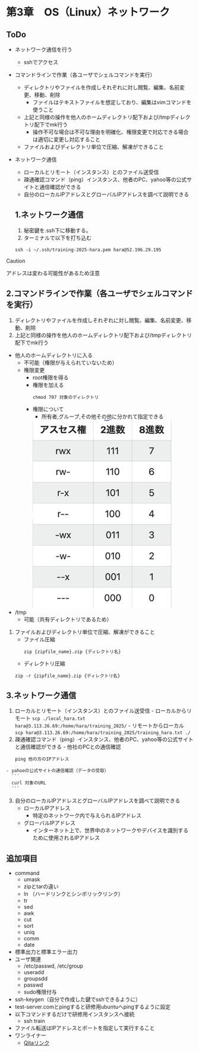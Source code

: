 # 第3章　OS（Linux）ネットワーク
ToDo
--
- ネットワーク通信を行う
  - sshでアクセス
- コマンドラインで作業（各ユーザでシェルコマンドを実行）
  - ディレクトリやファイルを作成しそれぞれに対し閲覧、編集、名前変更、移動、削除
    - ファイルはテキストファイルを想定しており、編集はvimコマンドを使うこと
  - 上記と同様の操作を他人のホームディレクトリ配下および/tmpディレクトリ配下でmk行う
    - 操作不可な場合は不可な理由を明確化、権限変更で対応できる場合は適切に変更し対応すること
  - ファイルおよびディレクトリ単位で圧縮、解凍ができること
- ネットワーク通信
  - ローカルとリモート（インスタンス）とのファイル送受信
  - 疎通確認コマンド（ping）インスタンス、他者のPC、yahoo等の公式サイトと通信確認ができる
  - 自分のローカルIPアドレスとグローバルIPアドレスを調べて説明できる

  1.ネットワーク通信
  --
  1. 秘密鍵を.ssh下に移動する。
  2. ターミナルで以下を打ち込む
  ```
  ssh -i ~/.ssh/training-2025-hara.pem hara@52.196.29.195
  ```
>[!CAUTION]
>アドレスは変わる可能性があるため注意

  2.コマンドラインで作業（各ユーザでシェルコマンドを実行）
  --
  1. ディレクトリやファイルを作成しそれぞれに対し閲覧、編集、名前変更、移動、削除
  2. 上記と同様の操作を他人のホームディレクトリ配下および/tmpディレクトリ配下でmk行う
  - 他人のホームディレクトリに入る
    - 不可能（権限が与えられていないため）
    - 権限変更
      - root権限を得る
      - 権限を加える
        ```
        chmod 707 対象のディレクトリ
        ```
      - 権限について
        - 所有者,グループ,その他その他に分かれて指定できる
        <img src=/img/Chapter3_img1.png>
  - /tmp
    - 可能（共有ディレクトリであるため）
  1. ファイルおよびディレクトリ単位で圧縮、解凍ができること
     - ファイル圧縮
       ```
       zip {zipfile_name}.zip {ディレクトリ名}
       ```
     - ディレクトリ圧縮
      ```
      zip -r {zipfile_name}.zip {ディレクトリ名}
      ```

  3.ネットワーク通信
  --
  1. ローカルとリモート（インスタンス）とのファイル送受信
    - ローカルからリモート
    ```
    scp ./local_hara.txt hara@3.113.26.69:/home/hara/training_2025/
    ```
    - リモートからローカル
    ```
    scp hara@3.113.26.69:/home/hara/training_2025/training_hara.txt ./
    ```
  2. 疎通確認コマンド（ping）インスタンス、他者のPC、yahoo等の公式サイトと通信確認ができる
    - 他社のPCとの通信確認
      ```
      ping 他の方のIPアドレス
      ```
    - yahooの公式サイトの通信確認（データの受取）
      ```
      curl 対象のURL
      ```
  3. 自分のローカルIPアドレスとグローバルIPアドレスを調べて説明できる
     - ローカルIPアドレス
       - 特定のネットワーク内で与えられるIPアドレス
     - グローバルIPアドレス
       - インターネット上で、世界中のネットワークやデバイスを識別するために使用されるIPアドレス



追加項目
--
- command
  - umask
  - zipとtarの違い
  - ln （ハードリンクとシンボリックリンク）
  - tr
  - sed
  - awk
  - cut
  - sort
  - uniq
  - comm
  - date
- 標準出力と標準エラー出力
- ユーザ関連
  - /etc/passwd, /etc/group
  - useradd
  - groupsdd
  - passwd
  - sudo権限付与
- ssh-keygen（自分で作成した鍵でsshできるように）
- test-server.comとpingすると研修用ubuntuへpingするように設定
- 以下コマンドするだけで研修用インスタンスへ接続
  - ssh train
- ファイル転送はIPアドレスとポートを指定して実行すること
- ワンライナー
  - [Qitaリンク](https://qiita.com/ryuichi1208/items/55b73d8ae75993dc10c1)
